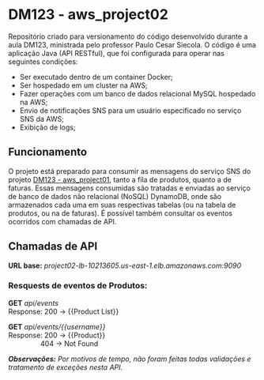 # DM123 - aws_project02

Repositório criado para versionamento do código desenvolvido durante a aula DM123, ministrada pelo professor Paulo Cesar Siecola.
O código é uma aplicação Java (API RESTful), que foi configurada para operar nas seguintes condições:
- Ser executado dentro de um container Docker;
- Ser hospedado em um cluster na AWS;
- Fazer operações com um banco de dados relacional MySQL hospedado na AWS;
- Envio de notificações SNS para um usuário especificado no serviço SNS da AWS;
- Exibição de logs;

## Funcionamento

O projeto está preparado para consumir as mensagens do serviço SNS do projeto [DM123 - aws_project01](), tanto a fila de produtos, quanto a de faturas. Essas mensagens consumidas são tratadas e enviadas ao serviço de banco de dados não relacional (NoSQL) DynamoDB, onde são armazenados cada uma em suas respectivas tabelas (ou na tabela de produtos, ou na de faturas). É possivel também consultar os eventos ocorridos com chamadas de API.

## Chamadas de API

**URL base:** *project02-lb-10213605.us-east-1.elb.amazonaws.com:9090*

### Resquests de eventos de Produtos:

**GET** *api/events*  
Response: 200 -> {{Product List}}

**GET** *api/events/{{username}}*  
Response: 200 -> {{Product}}  
&emsp;&emsp;&emsp;&emsp;&thinsp;&thinsp; 404 -> Not Found

_**Observações:** Por motivos de tempo, não foram feitas todas validações e tratamento de exceções nesta API._
